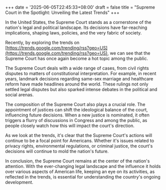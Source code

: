 +++
date = '2025-06-05T22:45:33+08:00'
draft = false
title = "Supreme Court in the Spotlight: Unveiling the Latest Trends"
+++

In the United States, the Supreme Court stands as a cornerstone of the nation's legal and political landscape. Its decisions have far-reaching implications, shaping laws, policies, and the very fabric of society.

Recently, by exploring the trends on [https://trends.google.com/trending/rss?geo=US](https://trends.google.com/trending/rss?geo=US), we can see that the Supreme Court has once again become a hot topic among the public.

The Supreme Court deals with a wide range of cases, from civil rights disputes to matters of constitutional interpretation. For example, in recent years, landmark decisions regarding same-sex marriage and healthcare reform have made headlines around the world. These rulings not only settled legal disputes but also sparked intense debates in the political and social arenas.

The composition of the Supreme Court also plays a crucial role. The appointment of justices can shift the ideological balance of the court, influencing future decisions. When a new justice is nominated, it often triggers a flurry of discussions in Congress and among the public, as people closely watch how this will impact the court's direction.

As we look at the trends, it's clear that the Supreme Court's actions will continue to be a focal point for Americans. Whether it's issues related to privacy rights, environmental regulations, or criminal justice, the court's decisions will continue to mold the nation's future.

In conclusion, the Supreme Court remains at the center of the nation's attention. With the ever-changing legal landscape and the influence it holds over various aspects of American life, keeping an eye on its activities, as reflected in the trends, is essential for understanding the country's ongoing development.